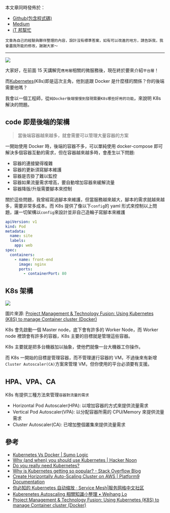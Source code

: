 本文章同時發佈於：

- [Github(包含程式碼)](https://github.com/superj80820/2020-ithelp-contest/blob/master/DAY16)
- [Medium](https://medium.com/%E9%AB%92%E6%A1%B6%E5%AD%90/day16-kubernetes-%E7%AE%A1%E7%90%86%E4%B8%80%E5%88%87%E5%BE%AE%E6%9C%8D%E5%8B%99%E7%9A%84%E4%B8%96%E7%95%8C%E6%A8%B9-f46af8e1f424)
- [iT 邦幫忙](https://ithelp.ithome.com.tw/articles/10246632)

```
文章為自己的經驗與夥伴整理的內容，設計沒有標準答案，如有可以改進的地方，請告訴我，我會盡我所能的修改，謝謝大家～
```

---

![](https://i.imgur.com/BPMtKcf.png)

大家好，在前面 15 天講解完`應用層`相關的微服務後，現在終於要來介紹`平台層`！

而[Kubernetes](https://kubernetes.io/)(K8s)即是這次主角，他到底跟 Docker 是什麼樣的關係？你的後端需要他嗎？

我會以一個工程師，從`純Docker後端慢慢到發現需要K8s哪些好用的功能`，來說明 K8s 解決的問題。

## code 即是後端的架構

> 當後端容器越來越多，就會需要可以管理大量容器的方案

一開始使用 Docker 時，後端的容器不多，可以單純使用 docker-compose 即可解決多個容器互動的需求，但在容器越來越多時，會產生以下問題:

- 容器的連接變得複雜
- 容器的更新須寫腳本維護
- 容器是否掛了難以監控
- 容器如果流量需求增高，要自動增加容器來緩解流量
- 容器降版/升版需要腳本來控制

關於這些問題，我曾經寫過腳本來維護，但當服務越來越大，腳本的需求就越來越多，需要非常多成本。而 K8s 提供了像以下`config`的 yaml 形式來控制以上問題，讓一切架構以`config`來設計並非自己造輪子寫腳本來維護

```yaml
apiVersion: v1
kind: Pod
metadata:
  name: site
  labels:
    app: web
spec:
  containers:
    - name: front-end
      image: nginx
      ports:
        - containerPort: 80
```

## K8s 架構

![](https://i.imgur.com/H3HbcvY.png)

圖片來源: [Project Management & Technology Fusion: Using Kubernetes (K8S) to manage Container cluster (Docker)](http://pmtechfusion.blogspot.com/2017/07/using-kubernetes-k8s-to-manage.html)

K8s 會先啟動一個 Master node，底下會有許多的 Worker Node，而 Worker node 裡頭會有許多的容器，K8s 主要的目標就是管理這些容器。

K8s 主要就是把多台機器加以抽象，使他們就像一台大機器工你操作。

而 K8s 一開始的目標是管理容器，而不管理運行容器的 VM，不過後來有新增`Cluster Autoscaler(CA)`方案來管理 VM，但你使用的平台必須要有支援。

## HPA、VPA、CA

K8s 有提供三種方法來管理`容器對流量的需求`

- Horizontal Pod Autoscaler(HPA): 以增加容器的方式來提供流量需求
- Vertical Pod Autoscaler(VPA): 以分配容器所需的 CPU/Memory 來提供流量需求
- Cluster Autoscaler(CA): 已增加整個叢集來提供流量需求

## 參考

- [Kubernetes Vs Docker | Sumo Logic](https://www.sumologic.com/blog/kubernetes-vs-docker/)
- [Why (and when) you should use Kubernetes | Hacker Noon](https://hackernoon.com/why-and-when-you-should-use-kubernetes-8b50915d97d8)
- [Do you really need Kubernetes?](https://blog.thundra.io/do-you-really-need-kubernetes)
- [Why is Kubernetes getting so popular? - Stack Overflow Blog](https://stackoverflow.blog/2020/05/29/why-kubernetes-getting-so-popular/)
- [Create Horizontally Auto-Scaling Cluster on AWS | Platform9 Documentation](https://docs.platform9.com/kubernetes/create-cluster-aws-horizontal-autoscale/)
- [你必知的 Kubernetes 自动缩放 · Service Mesh|服务网格中文社区](https://www.servicemesher.com/blog/k8s-autoscaling-all-you-need-to-know/)
- [Kuberenetes Autoscaling 相關知識小整理 • Weihang Lo](https://weihanglo.tw/posts/2020/k8s-autoscaling/)
- [Project Management & Technology Fusion: Using Kubernetes (K8S) to manage Container cluster (Docker)](http://pmtechfusion.blogspot.com/2017/07/using-kubernetes-k8s-to-manage.html)
